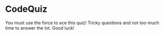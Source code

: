 # CodeQuiz

You must use the force to ace this quiz! 
Tricky questions and not too much time to answer the lot. Good luck!
